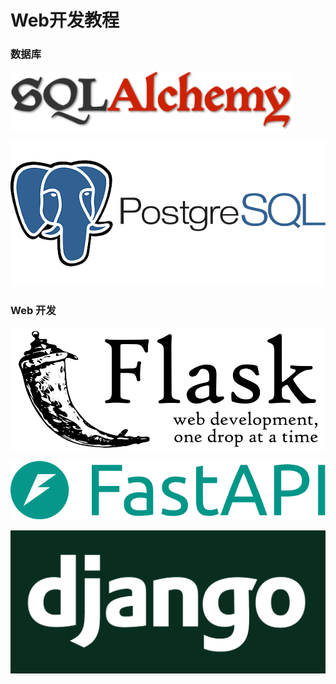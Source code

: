 # Web开发教程

### 数据库

[![SQLAlchemy](imgs/SQLAlchemy.png)](https://blog.csdn.net/weixin_43483799/article/details/149751574?fromshare=blogdetail&sharetype=blogdetail&sharerId=149751574&sharerefer=PC&sharesource=weixin_41370128&sharefrom=from_link)


[![PostgreSQL](imgs/PostgreSQL.png)](https://blog.csdn.net/jbjmh/article/details/139566498?fromshare=blogdetail&sharetype=blogdetail&sharerId=139566498&sharerefer=PC&sharesource=weixin_41370128&sharefrom=from_link)


### Web 开发

[![Flask](imgs/Flask_logo.svg)](https://blog.csdn.net/climber1121/article/details/146714968?fromshare=blogdetail&sharetype=blogdetail&sharerId=146714968&sharerefer=PC&sharesource=weixin_41370128&sharefrom=from_link)


[![FASTAPI](imgs/FastAPI_logo.svg)](https://xiets.blog.csdn.net/article/details/146187402?fromshare=blogdetail&sharetype=blogdetail&sharerId=146187402&sharerefer=PC&sharesource=weixin_41370128&sharefrom=from_link)


[![Django](imgs/django.png)](https://blog.csdn.net/weixin_51355600/article/details/143736951?fromshare=blogdetail&sharetype=blogdetail&sharerId=143736951&sharerefer=PC&sharesource=weixin_41370128&sharefrom=from_link)